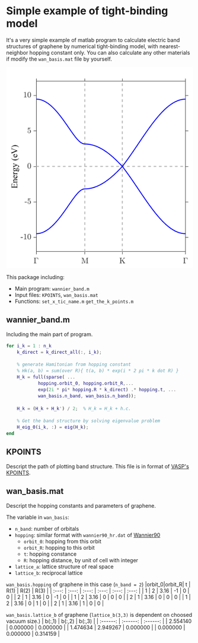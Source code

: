 Simple example of tight-binding model
=======================================
It's a very simple example of matlab program to calculate electric band 
structures of graphene by numerical tight-binding model, with nearest-neighbor 
hopping constant only.
You can also calculate any other materials if modify the `wan_basis.mat` file by 
yourself. 

![image](https://github.com/angushphys/simple_tight_binding_example/blob/main/graphene_band.png)

This package including:

* Main program: `wannier_band.m`
* Input files: `KPOINTS`, `wan_basis.mat`
* Functions: `set_x_tic_name.m` `get_the_k_points.m`

## wannier_band.m
Including the main part of program.

``` matlab
for i_k = 1 : n_k
    k_direct = k_direct_all(:, i_k);

    % generate Hamitonian from hopping constant
    % Hk(a, b) = sum(over R){ t(a, b) * exp(i * 2 pi * k dot R) }
    H_k = full(sparse( ...
            hopping.orbit_0, hopping.orbit_R,...
            exp(2i * pi* hopping.R * k_direct) .* hopping.t, ...
            wan_basis.n_band, wan_basis.n_band));

    H_k = (H_k + H_k') / 2;  % H_k = H_k + h.c.
 
    % Get the band structure by solving eigenvalue problem
    H_eig_0(i_k, :) = eig(H_k);
end
```

## KPOINTS
Descript the path of plotting band structure.
This file is in format of [VASP's KPOINTS](https://www.vasp.at/wiki/index.php/KPOINTS).

## wan_basis.mat
Descript the hopping constants and parameters of graphene.

The variable in `wan_basis`:
* `n_band`: number of orbitals
* `hopping`: similar format with `wannier90_hr.dat` of [Wannier90](http://www.wannier.org/)
  * `orbit_0`: hopping from this orbit
  * `orbit_R`: hopping to this orbit
  * `t`: hopping constance
  * `R`: hopping distance, by unit of cell with integer
* `lattice_a`: lattice structure of real space
* `lattice_b`: reciprocal lattice

`wan_basis.hopping` of graphene in this case (`n_band = 2`)
|orbit_0|orbit_R|   t   |  R(1) |  R(2) |  R(3) |
| :---: | :---: | :---: | :---: | :---: | :---: |
|   1   |   2   |  3.16 |  -1   |   0   |   0   |
|   2   |   1   |  3.16 |   0   |  -1   |   0   |
|   1   |   2   |  3.16 |   0   |   0   |   0   |
|   2   |   1   |  3.16 |   0   |   0   |   0   |
|   1   |   2   |  3.16 |   0   |   1   |   0   |
|   2   |   1   |  3.16 |   1   |   0   |   0   |

`wan_basis.lattice_b` of graphene (`lattice_b(3,3)` is dependent on choosed vacuum size.)
|  b(:,1)  |  b(:,2)  |  b(:,3)  |
| :------: | :------: | :------: |
| 2.554140 | 0.000000 | 0.000000 |
| 1.474634 | 2.949267 | 0.000000 |
| 0.000000 | 0.000000 | 0.314159 |
